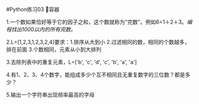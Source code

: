 #Python练习03 容器

1.一个数如果恰好等于它的因子之和，这个数就称为"完数"。例如6=1＋2＋3。<em>编程找出1000以内的所有完数。</em>

2.L=[1,2,3,1,2,3,2,4]要求：1.排序从大到小 2.过滤相同的数，相同的个数越多，排在前面 3.个数相同，元素从小到大排列

3.去除列表中的重复元素，L=['b', 'c', 'd', 'c', 'b', 'a', 'a']

4.有1、2、3、4个数字，能组成多少个互不相同且无重复数字的三位数？都是多少？

5.输出一个字符串出现频率最高的字母

